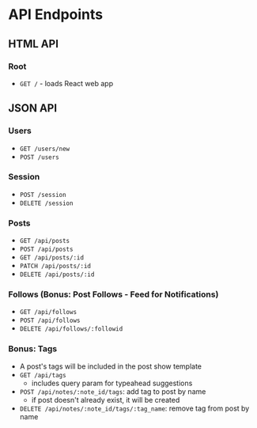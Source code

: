 # API Endpoints

## HTML API

### Root

- `GET /` - loads React web app

## JSON API

### Users

- `GET /users/new`
- `POST /users`


### Session

- `POST /session`
- `DELETE /session`

### Posts

- `GET /api/posts`
- `POST /api/posts`
- `GET /api/posts/:id`
- `PATCH /api/posts/:id`
- `DELETE /api/posts/:id`

### Follows (Bonus: Post Follows - Feed for Notifications)

- `GET /api/follows`
- `POST /api/follows`
- `DELETE /api/follows/:followid`

### Bonus: Tags

- A post's tags will be included in the post show template
- `GET /api/tags`
  - includes query param for typeahead suggestions
- `POST /api/notes/:note_id/tags`: add tag to post by name
  - if post doesn't already exist, it will be created
- `DELETE /api/notes/:note_id/tags/:tag_name`: remove tag from post by
  name
